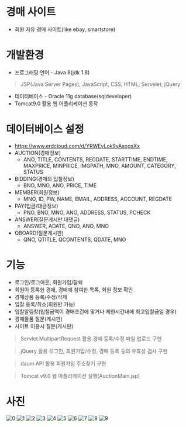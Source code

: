 # 경매 사이트
* 회원 자유 경매 사이트(like ebay, smartstore)

# 개발환경
* 프로그래밍 언어 - Java 8(jdk 1.8)
> JSP(Java Server Pages), JavaScript, CSS, HTML, Servelet,  jQuery
* 데이터베이스 - Oracle 11g database(sqldeveloper)
* Tomcat9.0 활용 웹 어플리케이션 동작

# 데이터베이스 설정 
* https://www.erdcloud.com/d/YRWEvLok9yAsogsXx
* AUCTION(경매정보) 
  * ANO, TITLE, CONTENTS, REGDATE, STARTTIME, ENDTIME, MAXPRICE, MINPRICE, IMGPATH, MNO, AMOUNT, CATEGORY, STATUS
* BIDDING(경매의 입찰정보) 
  * BNO, MNO, ANO, PRICE, TIME
* MEMBER(회원정보) 
  * MNO, ID, PW, NAME, EMAIL, ADDRESS, ACCOUNT, REGDATE
* PAY(입금/대금정보) 
  * PNO, BNO, MNO, ANO, ADDRESS, STATUS, PCHECK
* ANSWER(질문게시판 대댓글) 
  * ANSWER, ADATE, QNO, ANO, MNO
* QBOARD(질문게시판) 
  * QNO, QTITLE, QCONTENTS, QDATE, MNO

# 기능
* 로그인/로그아웃, 회원가입/탈퇴
* 회원이 등록한 경매, 경매에 참여한 목록, 회원 정보 확인
* 경매상품 등록/수정/삭제
* 입찰 등록/취소(회원만 가능)
* 입찰알림창(입찰금액이 경매조건에 맞거나 제한시간내에 최고입찰금일 경우)
* 경매물품 질문(게시판)
* 사이트 이용시 질문(게시판)
> Servlet.MultipartRequest 활용 경매 등록/수정 파일 업로드 구현

> jQuery 활용 로그인, 회원가입/수정, 경매 등록 등의 유효성 검사 구현

> daum API 활용 회원가입 주소찾기 구현

> Tomcat v9.0 웹 어플리케이션 실행(AuctionMain.jsp)

# 사진
![0](https://user-images.githubusercontent.com/55347692/112752365-b4f71b80-900d-11eb-9799-249e50ae56b7.png)
![1](https://user-images.githubusercontent.com/55347692/112748162-0515b400-8ff5-11eb-8492-f6a046be9492.PNG)
![2](https://user-images.githubusercontent.com/55347692/112748164-06df7780-8ff5-11eb-8b8c-16fa4a6b25ac.PNG)
![3](https://user-images.githubusercontent.com/55347692/112748165-07780e00-8ff5-11eb-8d93-8f1642f5e9d2.PNG)
![4](https://user-images.githubusercontent.com/55347692/112748167-07780e00-8ff5-11eb-9908-ec31060f1b9e.PNG)
![5](https://user-images.githubusercontent.com/55347692/112748168-0810a480-8ff5-11eb-8185-0bc6ddd57736.PNG)
![6](https://user-images.githubusercontent.com/55347692/112748169-0810a480-8ff5-11eb-91e9-13a90eaabdc8.PNG)
![7](https://user-images.githubusercontent.com/55347692/112748170-08a93b00-8ff5-11eb-8d0b-8755bb3d3f4e.PNG)
![8](https://user-images.githubusercontent.com/55347692/112748171-08a93b00-8ff5-11eb-8ab1-0c035cd7baf8.PNG)
![9](https://user-images.githubusercontent.com/55347692/112748172-0941d180-8ff5-11eb-8178-cc78c777f7b7.PNG)